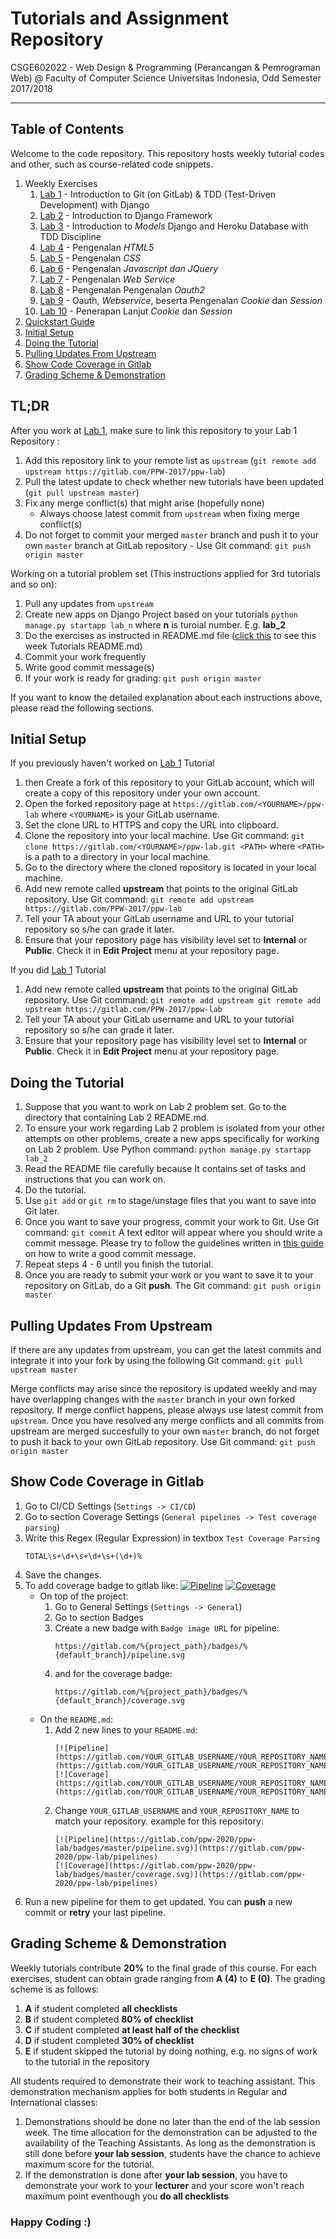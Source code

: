 # Tutorials and Assignment Repository

CSGE602022 - Web Design & Programming (Perancangan & Pemrograman Web) @
Faculty of Computer Science Universitas Indonesia, Odd Semester 2017/2018

---

## Table of Contents

Welcome to the code repository.
This repository hosts weekly tutorial codes and other, such as course-related
code snippets.

1. Weekly Exercises
   1. [Lab 1](lab_1/README.md) - Introduction to Git (on GitLab) & TDD (Test-Driven Development) with Django
   2. [Lab 2](lab_2/README.md) - Introduction to Django Framework
   3. [Lab 3](lab_instruction/lab_3/README.md) - Introduction to _Models_ Django and Heroku Database with TDD Discipline
   4. [Lab 4](lab_instruction/lab_4/README.md) - Pengenalan _HTML5_
   5. [Lab 5](lab_instruction/lab_5/README.md) - Pengenalan _CSS_
   6. [Lab 6](lab_instruction/lab_6/README.md) - Pengenalan _Javascript dan JQuery_
   7. [Lab 7](lab_instruction/lab_7/README.md) - Pengenalan _Web Service_
   8. [Lab 8](lab_instruction/lab_8/README.md) - Pengenalan Pengenalan _Oauth2_
   9. [Lab 9](lab_instruction/lab_9/README.md) - Oauth, _Webservice_, beserta Pengenalan _Cookie_ dan _Session_
   10. [Lab 10](lab_instruction/lab_10/README.md) - Penerapan Lanjut _Cookie_ dan _Session_
2. [Quickstart Guide](#tldr)
3. [Initial Setup](#initial-setup)
4. [Doing the Tutorial](#doing-the-tutorial)
5. [Pulling Updates From Upstream](#pulling-updates-from-upstream)
6. [Show Code Coverage in Gitlab](#show-code-coverage-in-gitlab)
7. [Grading Scheme & Demonstration](#grading-scheme-demonstration)

## TL;DR

After you work at [Lab 1](lab_1/README.md), make sure to link this repository to your Lab 1 Repository :

1. Add this repository link to your remote list as `upstream` (`git remote add upstream https://gitlab.com/PPW-2017/ppw-lab`)
2. Pull the latest update to check whether new tutorials have been updated (`git pull upstream master`)
3. Fix any merge conflict(s) that might arise (hopefully none)
   - Always choose latest commit from `upstream` when fixing merge
     conflict(s)
4. Do not forget to commit your merged `master` branch and push it
   to your own `master` branch at GitLab repository - Use Git command: `git push origin master`

Working on a tutorial problem set (This instructions applied for 3rd tutorials and so on):

1. Pull any updates from `upstream`
2. Create new apps on Django Project based on your tutorials `python manage.py startapp lab_n` where **n** is turoial number. E.g. **lab_2**
3. Do the exercises as instructed in README.md file ([click this](lab_instruction/lab_10/README.md) to see this week Tutorials README.md)
4. Commit your work frequently
5. Write good commit message(s)
6. If your work is ready for grading: `git push origin master`

If you want to know the detailed explanation about each instructions above,
please read the following sections.

## Initial Setup

If you previously haven't worked on [Lab 1](lab_1/README.md) Tutorial

1. then Create a fork of this repository to your GitLab account, which will
   create a copy of this repository under your own account.
2. Open the forked repository page at
   `https://gitlab.com/<YOURNAME>/ppw-lab` where `<YOURNAME>`
   is your GitLab username.
3. Set the clone URL to HTTPS and copy the URL into clipboard.
4. Clone the repository into your local machine. Use Git command:
   `git clone https://gitlab.com/<YOURNAME>/ppw-lab.git <PATH>`
   where `<PATH>` is a path to a directory in your local machine.
5. Go to the directory where the cloned repository is located in your
   local machine.
6. Add new remote called **upstream** that points to the original
   GitLab repository. Use Git command: `git remote add upstream https://gitlab.com/PPW-2017/ppw-lab`
7. Tell your TA about your GitLab username and URL to your tutorial
   repository so s/he can grade it later.
8. Ensure that your repository page has visibility level set to
   **Internal** or **Public**. Check it in **Edit Project** menu at
   your repository page.

If you did [Lab 1](lab_1/README.md) Tutorial

1. Add new remote called **upstream** that points to the original
   GitLab repository. Use Git command: `git remote add upstream git remote add upstream https://gitlab.com/PPW-2017/ppw-lab`
2. Tell your TA about your GitLab username and URL to your tutorial
   repository so s/he can grade it later.
3. Ensure that your repository page has visibility level set to
   **Internal** or **Public**. Check it in **Edit Project** menu at
   your repository page.

## Doing the Tutorial

1. Suppose that you want to work on Lab 2 problem set. Go to the
   directory that containing Lab 2 README.md.
2. To ensure your work regarding Lab 2 problem is isolated from
   your other attempts on other problems, create a new apps
   specifically for working on Lab 2 problem. Use Python command:
   `python manage.py startapp lab_2`
3. Read the README file carefully because It contains set of tasks and instructions that you can work on.
4. Do the tutorial.
5. Use `git add` or `git rm` to stage/unstage files that you want to
   save into Git later.
6. Once you want to save your progress, commit your work to Git. Use
   Git command: `git commit` A text editor will appear where you should
   write a commit message. Please try to follow the guidelines written
   in [this guide](http://chris.beams.io/posts/git-commit/) on how to
   write a good commit message.
7. Repeat steps 4 - 6 until you finish the tutorial.
8. Once you are ready to submit your work or you want to save it to
   your repository on GitLab, do a Git **push**. The Git command:
   `git push origin master`

## Pulling Updates From Upstream

If there are any updates from upstream, you can get the latest commits
and integrate it into your fork by using the following Git command:
`git pull upstream master`

Merge conflicts may arise since the repository is updated weekly and
may have overlapping changes with the `master` branch in your own
forked repository. If merge conflict happens, please always use latest
commit from `upstream`. Once you have resolved any merge conflicts and all commits from
upstream are merged succesfully to your own `master` branch, do not
forget to push it back to your own GitLab repository. Use Git command:
`git push origin master`

## Show Code Coverage in Gitlab

1. Go to CI/CD Settings (`Settings -> CI/CD`)
2. Go to section Coverage Settings (`General pipelines -> Test coverage parsing`)
3. Write this Regex (Regular Expression) in textbox `Test Coverage Parsing`
   ```
   TOTAL\s+\d+\s+\d+\s+(\d+)%
   ```
4. Save the changes.
5. To add coverage badge to gitlab like: [![Pipeline](https://gitlab.com/lepiku/ppw-lab/badges/master/pipeline.svg)](https://gitlab.com/lepiku/ppw-lab/pipelines) [![Coverage](https://gitlab.com/lepiku/ppw-lab/badges/master/coverage.svg)](https://gitlab.com/lepiku/ppw-lab/pipelines)
   - On top of the project:
     1. Go to General Settings (`Settings -> General`)
     2. Go to section Badges
     3. Create a new badge with `Badge image URL` for pipeline:
        ```
        https://gitlab.com/%{project_path}/badges/%{default_branch}/pipeline.svg
        ```
     4. and for the coverage badge:
        ```
        https://gitlab.com/%{project_path}/badges/%{default_branch}/coverage.svg
        ```
   - On the `README.md`:
     1. Add 2 new lines to your `README.md`:
        ```
        [![Pipeline](https://gitlab.com/YOUR_GITLAB_USERNAME/YOUR_REPOSITORY_NAME/badges/master/pipeline.svg)](https://gitlab.com/YOUR_GITLAB_USERNAME/YOUR_REPOSITORY_NAME/pipelines)
        [![Coverage](https://gitlab.com/YOUR_GITLAB_USERNAME/YOUR_REPOSITORY_NAME/badges/master/coverage.svg)](https://gitlab.com/YOUR_GITLAB_USERNAME/YOUR_REPOSITORY_NAME/pipelines)
        ```
     2. Change `YOUR_GITLAB_USERNAME` and `YOUR_REPOSITORY_NAME` to match your
        repository. example for this repository:
        ```
        [![Pipeline](https://gitlab.com/ppw-2020/ppw-lab/badges/master/pipeline.svg)](https://gitlab.com/ppw-2020/ppw-lab/pipelines)
        [![Coverage](https://gitlab.com/ppw-2020/ppw-lab/badges/master/coverage.svg)](https://gitlab.com/ppw-2020/ppw-lab/pipelines)
        ```
6. Run a new pipeline for them to get updated. You can **push** a new commit
   or **retry** your last pipeline.

## Grading Scheme & Demonstration

Weekly tutorials contribute **20%** to the final grade of this course.
For each exercises, student can obtain grade ranging from **A (4)** to
**E (0)**. The grading scheme is as follows:

1. **A** if student completed **all checklists**
2. **B** if student completed **80% of checklist**
3. **C** if student completed **at least half of the checklist**
4. **D** if student completed **30% of checklist**
5. **E** if student skipped the tutorial by doing nothing, e.g.
   no signs of work to the tutorial in the repository

All students required to demonstrate their work to teaching assistant.
This demonstration mechanism applies for both students in Regular and
International classes:

1. Demonstrations should be done no later than the end of the
   lab session week. The time allocation for the demonstration can be
   adjusted to the availability of the Teaching Assistants. As long as
   the demonstration is still done before **your lab session**, students have the chance
   to achieve maximum score for the tutorial.
2. If the demonstration is done after **your lab session**, you have to demonstrate
   your work to your **lecturer** and your score won't reach maximum point eventhough you
   **do all checklists**

### Happy Coding :)
